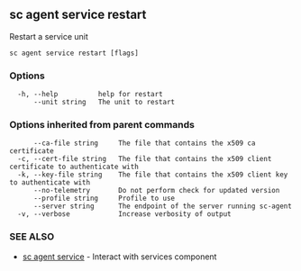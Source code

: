 ## sc agent service restart

Restart a service unit

```
sc agent service restart [flags]
```

### Options

```
  -h, --help          help for restart
      --unit string   The unit to restart
```

### Options inherited from parent commands

```
      --ca-file string     The file that contains the x509 ca certificate
  -c, --cert-file string   The file that contains the x509 client certificate to authenticate with
  -k, --key-file string    The file that contains the x509 client key to authenticate with
      --no-telemetry       Do not perform check for updated version
      --profile string     Profile to use
      --server string      The endpoint of the server running sc-agent
  -v, --verbose            Increase verbosity of output
```

### SEE ALSO

* [sc agent service](sc_agent_service.md)	 - Interact with services component


